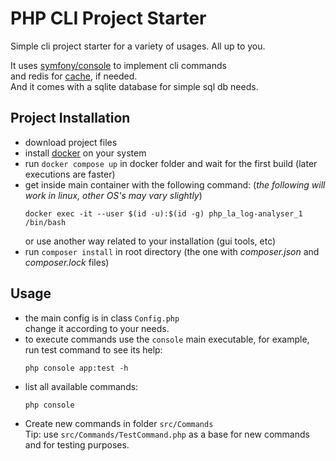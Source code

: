 # PHP CLI Project Starter
Simple cli project starter for a variety of usages. All up to you.

It uses [symfony/console](https://symfony.com/doc/current/components/console.html) to implement cli commands  
and redis for [cache](https://symfony.com/doc/current/components/cache.html), if needed.  
And it comes with a sqlite database for simple sql db needs.

## Project Installation
- download project files
- install [docker](https://docs.docker.com/engine/install/) on your system
- run `docker compose up` in docker folder and wait for the first build (later executions are faster)
- get inside main container with the following command: (_the following will work in linux, other OS's may vary slightly_)
    ```shell script
    docker exec -it --user $(id -u):$(id -g) php_la_log-analyser_1 /bin/bash
    ```     
  or use another way related to your installation (gui tools, etc)
- run `composer install` in root directory (the one with _composer.json_ and _composer.lock_ files)

## Usage
- the main config is in class `Config.php`  
  change it according to your needs.
- to execute commands use the `console` main executable, for example, run test command to see its help:
    ```shell script
    php console app:test -h
    ```
- list all available commands:
    ```shell script
    php console
    ```
- Create new commands in folder `src/Commands`  
  Tip: use `src/Commands/TestCommand.php` as a base for new commands and for testing purposes.
